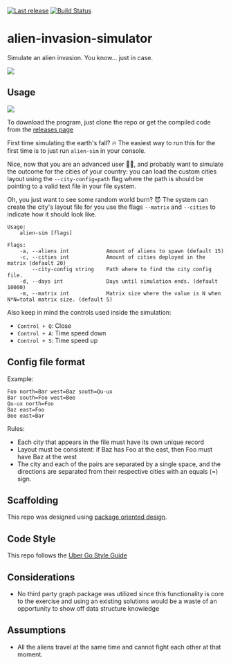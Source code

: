 [![Last release](https://img.shields.io/github/v/release/jattento/alien-invasion-simulator?style=plastic)](https://github.com/jattento/alien-invasion-simulator/releases)
[![Build Status](https://github.com/jattento/alien-invasion-simulator/actions/workflows/go.yml/badge.svg)](https://github.com/jattento/alien-invasion-simulator/actions/workflows/go.yml)

# alien-invasion-simulator
Simulate an alien invasion. You know... just in case.

![](https://static.displate.com/280x392/displate/2020-12-21/c7eda619a5ddfadde906a368aaa7f212_4590ac66ec1dcfc80ae53403da627140.jpg)

## Usage

![](https://drive.google.com/uc?export=view&id=1xfk999PCTae-QVUVhgKnAxwUmneevSBA)

To download the program, just clone the repo or get the compiled code from the [releases page](https://github.com/jattento/alien-invasion-simulator/releases)

First time simulating the earth's fall? 🔥 The easiest way to run this for the first time is to just
run `alien-sim` in your console.

Nice, now that you are an advanced user 👨‍🔬, 
and probably want to simulate the outcome for the cities of your country:
you can load the custom cities layout using the `--city-config=path` flag
where the path is should be pointing to a valid text file in your file system.

Oh, you just want to see some random world burn? 😈 The system can create the city's layout file for you
use the flags `--matrix` and `--cities` to indicate how it should look like.

```
Usage:
    alien-sim [flags]

Flags:
    -a, --aliens int            Amount of aliens to spawn (default 15)
    -c, --cities int            Amount of cities deployed in the matrix (default 20)
        --city-config string    Path where to find the city config file.
    -d, --days int              Days until simulation ends. (default 10000)
    -m, --matrix int            Matrix size where the value is N when N*N=total matrix size. (default 5)
```

Also keep in mind the controls used inside the simulation:

- `Control + Q`: Close
- `Control + A`: Time speed down
- `Control + S`: Time speed up

## Config file format
Example:
```
Foo north=Bar west=Baz south=Qu-ux
Bar south=Foo west=Bee
Qu-ux north=Foo
Baz east=Foo
Bee east=Bar
```
Rules:
- Each city that appears in the file must have its own unique record
- Layout must be consistent: if Baz has Foo at the east, then Foo must have Baz at the west
- The city and each of the pairs are separated by a single space, and the
  directions are separated from their respective cities with an equals (=) sign.

## Scaffolding
This repo was designed using [package oriented design](https://www.ardanlabs.com/blog/2017/02/package-oriented-design.html).

## Code Style
This repo follows the [Uber Go Style Guide](https://github.com/uber-go/guide/blob/master/style.md)

## Considerations

- No third party graph package was utilized since this functionality is core to the exercise
and using an existing solutions would be a waste of an opportunity to show off data structure knowledge

## Assumptions

- All the aliens travel at the same time and cannot fight each other at that moment.